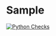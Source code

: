 # Sample
[![Python Checks](https://github.com/Fermilab-Microelectronics/python-labtest/actions/workflows/python-checks.yml/badge.svg)](https://github.com/Fermilab-Microelectronics/python-labtest/actions/workflows/python-checks.yml)
